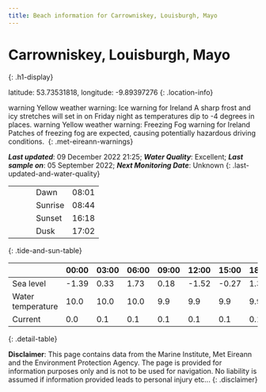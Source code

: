 ```yaml
---
title: Beach information for Carrowniskey, Louisburgh, Mayo
---
```

# Carrowniskey, Louisburgh, Mayo 
{: .h1-display}

latitude: 53.73531818, longitude: -9.89397276
{: .location-info}

<span class="material-icons yellow-warning">warning</span>&nbsp;Yellow weather warning: Ice warning for Ireland A sharp frost and icy stretches will set in on Friday night as temperatures dip to -4 degrees in places.&nbsp;<span class="material-icons yellow-warning">warning</span>&nbsp;Yellow weather warning: Freezing Fog warning for Ireland Patches of freezing fog are expected, causing potentially hazardous driving conditions.&nbsp;
{: .met-eireann-warnings}

___Last updated___: 09 December 2022 21:25; ___Water Quality___: Excellent;
___Last sample on___: 05 September 2022; ___Next Monitoring Date___: Unknown
{: .last-updated-and-water-quality}

|   |   |   |   |   |
|---|---|---|---|---|
|   |   |   | Dawn  | 08:01 |
|   |   |   | Sunrise  | 08:44 |
|   |   |   | Sunset  | 16:18 |
|   |   |   | Dusk  | 17:02 |
{: .tide-and-sun-table}

<div></div>

| | 00:00 | 03:00 | 06:00 | 09:00 | 12:00 | 15:00 | 18:00 | 21:00 |
|---|---|---|---|---|---|---|---|---|
| Sea level | -1.39 | 0.33 | 1.73 | 0.18| -1.52 | -0.27 | 1.31 | 0.26 |
| Water temperature | 10.0 | 10.0 | 10.0 | 9.9 | 9.9 | 9.9 | 9.9 | 9.9 |
| Current | 0.0 | 0.1 | 0.1 | 0.1 | 0.1| 0.1 | 0.1 | 0.0 |
{: .detail-table}

__Disclaimer__: This page contains data from the Marine Institute,
Met Eireann and the Environment Protection Agency. The page is provided for
information purposes only and is not to be used for navigation. No liability
is assumed if information provided leads to personal injury etc...
{: .disclaimer}